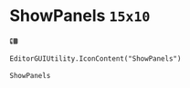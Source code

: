# ShowPanels `15x10`
<img src="/img/ShowPanels.png" width=15 height=10>

``` CSharp
EditorGUIUtility.IconContent("ShowPanels")
```
```
ShowPanels
```
